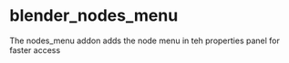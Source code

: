 # blender_nodes_menu

The nodes_menu addon adds the node menu in teh properties panel for faster access

